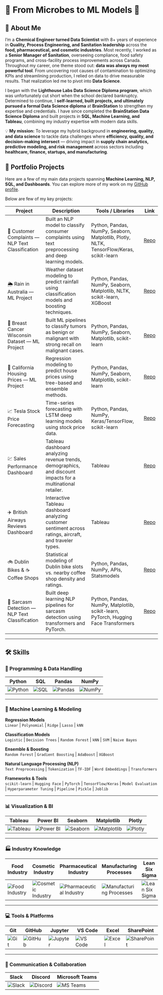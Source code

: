 # 🌟 From Microbes to ML Models 🌟  
## 👋 About Me  

I’m a **Chemical Engineer turned Data Scientist** with 8+ years of experience in **Quality, Process Engineering, and Sanitation leadership** across the **food, pharmaceutical, and cosmetic industries**. Most recently, I worked as a **Senior Manager of Sanitation**, overseeing compliance, food safety programs, and cross-facility process improvements across Canada. Throughout my career, one theme stood out: **data was always my most powerful tool**. From uncovering root causes of contamination to optimizing KPIs and streamlining production, I relied on data to drive measurable results. That realization led me to pivot into **Data Science**.  

I began with the **Lighthouse Labs Data Science Diploma program**, which was unfortunately cut short when the school declared bankruptcy. Determined to continue, I **self-learned, built projects, and ultimately pursued a formal Data Science diploma** at **BrainStation** to strengthen my expertise and credentials. I have since completed the **BrainStation Data Science Diploma** and built projects in **SQL, Machine Learning, and Tableau**, combining my industry expertise with modern data skills.  

💡 **My mission:** To leverage my hybrid background in **engineering, quality, and data science** to tackle data challenges where **efficiency, quality, and decision-making intersect** — driving impact in **supply chain analytics, predictive modeling, and risk management** across sectors including **healthcare, finance, startups, and manufacturing**.
 
## 📂 Portfolio Projects  

Here are a few of my main data projects spanning **Machine Learning, NLP, SQL, and  Dashboards**. You can explore more of my work on my [GitHub profile](https://github.com/ruu9211).  

Below are few of my key projects: 

| Project | Description | Tools / Libraries | Link |
|---------|-------------|-------------------|------|
| 📝 Customer Complaints — NLP Text Classification | Built an NLP model to classify consumer complaints using text preprocessing and deep learning models. | Python, Pandas, NumPy, Seaborn, Matplotlib, Plotly, NLTK, TensorFlow/Keras, scikit-learn | [Repo](https://github.com/ruu9211/customer_complaints) |
| 🌦️ Rain in Australia — ML Project | Weather dataset modeling to predict rainfall using classification models and boosting techniques. | Python, Pandas, NumPy, Seaborn, Matplotlib, NLTK, scikit-learn, XGBoost | [Repo](https://github.com/ruu9211/rain-in-australia-ml) |
| 🧬 Breast Cancer Wisconsin Dataset — ML Project | Built ML pipelines to classify tumors as benign or malignant with strong recall on malignant cases. | Python, Pandas, NumPy, Seaborn, Matplotlib, scikit-learn | [Repo](https://github.com/ruu9211/breast-cancer-wisconsin-ml) |
| 🏡 California Housing Prices — ML Project | Regression modeling to predict house prices using tree-based and ensemble methods. | Python, Pandas, NumPy, Seaborn, Matplotlib, scikit-learn | [Repo](https://github.com/ruu9211/california-housing-ml) |
| 📈 Tesla Stock Price Forecasting | Time-series forecasting with LSTM deep learning models using stock price data. | Python, Pandas, NumPy, Keras/TensorFlow, scikit-learn | [Repo](https://github.com/ruu9211/tesla_stock_price) |
| 💹 Sales Performance Dashboard | Tableau dashboard analyzing revenue trends, demographics, and discount impacts for a multinational retailer. | Tableau | [Repo](https://github.com/ruu9211/sales_analysis) |
| ✈️ British Airways Reviews Dashboard | Interactive Tableau dashboard analyzing customer sentiment across ratings, aircraft, and traveler types. | Tableau | [Repo](https://github.com/ruu9211/british_airways_reviews) |
| 🚲 Dublin Bikes & ☕ Coffee Shops | Statistical modeling of Dublin bike slots vs. nearby coffee shop density and ratings. | Python, Pandas, NumPy, APIs, Statsmodels | [Repo](https://github.com/ruu9211/dublin-bikes-coffee-shops) |
| 📝 Sarcasm Detection — NLP Text Classification | Built deep learning NLP pipelines for sarcasm detection using transformers and PyTorch. | Python, Pandas, NumPy, Matplotlib, scikit-learn, PyTorch, Hugging Face Transformers | [Repo](https://github.com/ruu9211/sarcasm_detection) |


---
## 🛠️ Skills  

### 🔢 Programming & Data Handling  
| Python | SQL | Pandas | NumPy |
|--------|-----|--------|-------|
| ![Python](https://img.shields.io/badge/Python-3776AB?logo=python&logoColor=white) | ![SQL](https://img.shields.io/badge/SQL-4479A1?logo=postgresql&logoColor=white) | ![Pandas](https://img.shields.io/badge/Pandas-150458?logo=pandas&logoColor=white) | ![NumPy](https://img.shields.io/badge/NumPy-013243?logo=numpy&logoColor=white) |

---

### 🤖 Machine Learning & Modeling  

**Regression Models**  
`Linear` | `Polynomial` | `Ridge` | `Lasso` | `kNN`  

**Classification Models**  
`Logistic` | `Decision Trees` | `Random Forest` | `kNN` | `SVM` | `Naive Bayes`  

**Ensemble & Boosting**  
`Random Forest` | `Gradient Boosting` | `AdaBoost` | `XGBoost`  

**Natural Language Processing (NLP)**  
`Text Preprocessing` | `Tokenization` | `TF-IDF` | `Word Embeddings` | `Transformers`  

**Frameworks & Tools**  
`scikit-learn` | `Hugging Face` | `PyTorch` | `TensorFlow/Keras` | `Model Evaluation` | `Hyperparameter Tuning` | `Pipeline` | `Pickle` | `Joblib`  


---

### 📊 Visualization & BI  
| Tableau | Power BI | Seaborn | Matplotlib | Plotly |
|---------|----------|---------|------------|--------|
| ![Tableau](https://img.shields.io/badge/Tableau-E97627?logo=tableau&logoColor=white) | ![Power BI](https://img.shields.io/badge/Power%20BI-F2C811?logo=powerbi&logoColor=black) | ![Seaborn](https://img.shields.io/badge/Seaborn-2E6E8E) | ![Matplotlib](https://img.shields.io/badge/Matplotlib-004C99) | ![Plotly](https://img.shields.io/badge/Plotly-3F4F75?logo=plotly&logoColor=white) |

---

### 🏭 Industry Knowledge  
| Food Industry | Cosmetic Industry | Pharmaceutical Industry | Manufacturing Processes | Lean Six Sigma | RCA | Process Optimization | KPI Development |
|---------------|------------------|--------------------------|-------------------------|----------------|-----|---------------------|----------------|
| ![Food Industry](https://img.shields.io/badge/Food%20Industry-red) | ![Cosmetic Industry](https://img.shields.io/badge/Cosmetic%20Industry-pink) | ![Pharmaceutical Industry](https://img.shields.io/badge/Pharmaceutical%20Industry-darkblue) | ![Manufacturing Processes](https://img.shields.io/badge/Manufacturing%20Processes-grey) | ![Lean Six Sigma](https://img.shields.io/badge/Lean%20Six%20Sigma-success) | ![RCA](https://img.shields.io/badge/Root%20Cause%20Analysis-orange) | ![Process Optimization](https://img.shields.io/badge/Process%20Optimization-yellowgreen) | ![KPI Development](https://img.shields.io/badge/KPI%20Development-blueviolet) |

---

### 💻 Tools & Platforms  
| Git | GitHub | Jupyter | VS Code | Excel | SharePoint |
|-----|--------|---------|---------|-------|------------|
| ![Git](https://img.shields.io/badge/Git-F05032?logo=git&logoColor=white) | ![GitHub](https://img.shields.io/badge/GitHub-181717?logo=github&logoColor=white) | ![Jupyter](https://img.shields.io/badge/Jupyter-F37626?logo=jupyter&logoColor=white) | ![VS Code](https://img.shields.io/badge/VS%20Code-007ACC?logo=visualstudiocode&logoColor=white) | ![Excel](https://img.shields.io/badge/Excel-217346?logo=microsoft-excel&logoColor=white) | ![SharePoint](https://img.shields.io/badge/SharePoint-0078D4?logo=microsoft-sharepoint&logoColor=white) |

---

### 💬 Communication & Collaboration  
| Slack | Discord | Microsoft Teams |
|-------|---------|-----------------|
| ![Slack](https://img.shields.io/badge/Slack-4A154B?logo=slack&logoColor=white) | ![Discord](https://img.shields.io/badge/Discord-5865F2?logo=discord&logoColor=white) | ![MS Teams](https://img.shields.io/badge/Microsoft%20Teams-6264A7?logo=microsoftteams&logoColor=white) |


